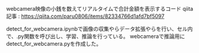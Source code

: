 webcamera映像の小銭を数えてリアルタイムで合計金額を表示するコード
qiita記事 : https://qiita.com/paru0806/items/82334766d1afd7bf5097


detect_for_webcamera.ipynbで画像の収集やらデータ拡張やらを行い、セル内で、.py関数を呼び出し、学習、推論を行っている。
webcameraで推論用にdetect_for_webcamera.pyを作成した。